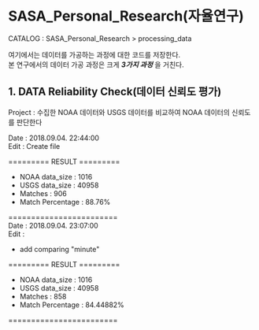 # SASA_Personal_Research(자율연구)  
CATALOG : SASA_Personal_Research > processing_data  

여기에서는 데이터를 가공하는 과정에 대한 코드를 저장한다.  
본 연구에서의 데이터 가공 과정은 크게 ***3가지 과정*** 을 거친다. 

## 1. DATA Reliability Check(데이터 신뢰도 평가)  
Project : 수집한 NOAA 데이터와 USGS 데이터를 비교하여 NOAA 데이터의 신뢰도를 판단한다    
  
Date : 2018.09.04. 22:44:00  
Edit : Create file  
  
========= RESULT =========  
* NOAA data_size : 1016  
* USGS data_size : 40958  
* Matches : 906
* Match Percentage : 88.76%  

========================  
Date : 2018.09.04. 23:07:00  
Edit :  
- add comparing "minute"
  
========= RESULT =========  
* NOAA data_size : 1016  
* USGS data_size : 40958  
* Matches : 858
* Match Percentage : 84.44882%  

========================  
